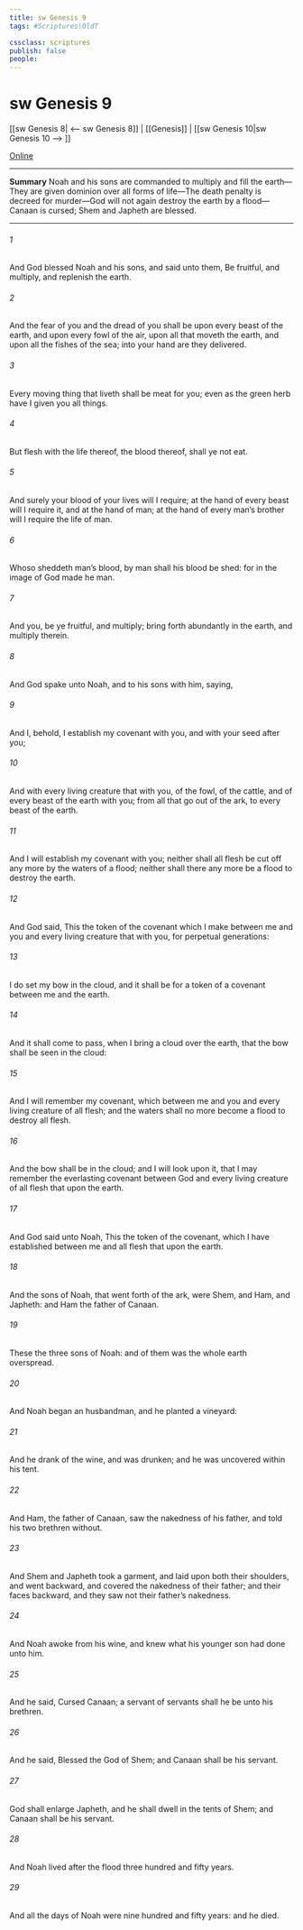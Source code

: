 ```yaml
---
title: sw Genesis 9
tags: #Scriptures\OldT

cssclass: scriptures
publish: false
people:
---
```


# sw Genesis 9
[[sw Genesis 8| <-- sw Genesis 8]] | [[Genesis]] | [[sw Genesis 10|sw Genesis 10 --> ]]

[Online](https://churchofjesuschrist.org/study/scriptures/ot/gen/9?lang=eng)

---
__Summary__
Noah and his sons are commanded to multiply and fill the earth—They are given dominion over all forms of life—The death penalty is decreed for murder—God will not again destroy the earth by a flood—Canaan is cursed; Shem and Japheth are blessed.

---
###### 1 
And God blessed Noah and his sons, and said unto them, Be fruitful, and multiply, and replenish the earth.

###### 2 
And the fear of you and the dread of you shall be upon every beast of the earth, and upon every fowl of the air, upon all that moveth  the earth, and upon all the fishes of the sea; into your hand are they delivered.

###### 3 
Every moving thing that liveth shall be meat for you; even as the green herb have I given you all things.

###### 4 
But flesh with the life thereof,  the blood thereof, shall ye not eat.

###### 5 
And surely your blood of your lives will I require; at the hand of every beast will I require it, and at the hand of man; at the hand of every man’s brother will I require the life of man.

###### 6 
Whoso sheddeth man’s blood, by man shall his blood be shed: for in the image of God made he man.

###### 7 
And you, be ye fruitful, and multiply; bring forth abundantly in the earth, and multiply therein.

###### 8 
And God spake unto Noah, and to his sons with him, saying,

###### 9 
And I, behold, I establish my covenant with you, and with your seed after you;

###### 10 
And with every living creature that  with you, of the fowl, of the cattle, and of every beast of the earth with you; from all that go out of the ark, to every beast of the earth.

###### 11 
And I will establish my covenant with you; neither shall all flesh be cut off any more by the waters of a flood; neither shall there any more be a flood to destroy the earth.

###### 12 
And God said, This  the token of the covenant which I make between me and you and every living creature that  with you, for perpetual generations:

###### 13 
I do set my bow in the cloud, and it shall be for a token of a covenant between me and the earth.

###### 14 
And it shall come to pass, when I bring a cloud over the earth, that the bow shall be seen in the cloud:

###### 15 
And I will remember my covenant, which  between me and you and every living creature of all flesh; and the waters shall no more become a flood to destroy all flesh.

###### 16 
And the bow shall be in the cloud; and I will look upon it, that I may remember the everlasting covenant between God and every living creature of all flesh that  upon the earth.

###### 17 
And God said unto Noah, This  the token of the covenant, which I have established between me and all flesh that  upon the earth.

###### 18 
And the sons of Noah, that went forth of the ark, were Shem, and Ham, and Japheth: and Ham  the father of Canaan.

###### 19 
These  the three sons of Noah: and of them was the whole earth overspread.

###### 20 
And Noah began  an husbandman, and he planted a vineyard:

###### 21 
And he drank of the wine, and was drunken; and he was uncovered within his tent.

###### 22 
And Ham, the father of Canaan, saw the nakedness of his father, and told his two brethren without.

###### 23 
And Shem and Japheth took a garment, and laid  upon both their shoulders, and went backward, and covered the nakedness of their father; and their faces  backward, and they saw not their father’s nakedness.

###### 24 
And Noah awoke from his wine, and knew what his younger son had done unto him.

###### 25 
And he said, Cursed  Canaan; a servant of servants shall he be unto his brethren.

###### 26 
And he said, Blessed  the  God of Shem; and Canaan shall be his servant.

###### 27 
God shall enlarge Japheth, and he shall dwell in the tents of Shem; and Canaan shall be his servant.

###### 28 
And Noah lived after the flood three hundred and fifty years.

###### 29 
And all the days of Noah were nine hundred and fifty years: and he died.

